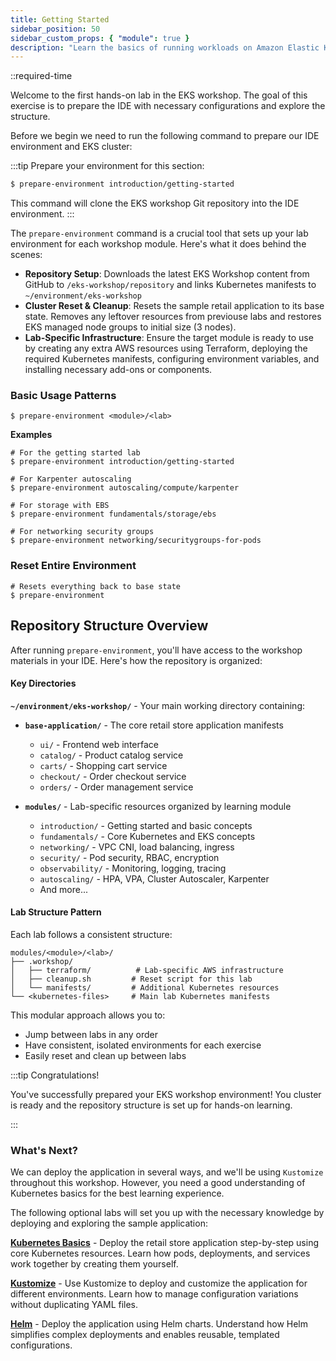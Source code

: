 ```yaml
---
title: Getting Started
sidebar_position: 50
sidebar_custom_props: { "module": true }
description: "Learn the basics of running workloads on Amazon Elastic Kubernetes Service."
---
```


::required-time

Welcome to the first hands-on lab in the EKS workshop. The goal of this exercise is to prepare the IDE with necessary configurations and explore the structure.

Before we begin we need to run the following command to prepare our IDE environment and EKS cluster:

:::tip Prepare your environment for this section:

```bash
$ prepare-environment introduction/getting-started
```
This command will clone the EKS workshop Git repository into the IDE environment.
:::

The `prepare-environment` command is a crucial tool that sets up your lab environment for each workshop module. Here's what it does behind the scenes:

- **Repository Setup**: Downloads the latest EKS Workshop content from GitHub to `/eks-workshop/repository` and links Kubernetes manifests to `~/environment/eks-workshop`
- **Cluster Reset & Cleanup**: Resets the sample retail application to its base state. Removes any leftover resources from previouse labs and restores EKS managed node groups to initial size (3 nodes).
- **Lab-Specific Infrastructure**: Ensure the target module is ready to use by creating any extra AWS resources using Terraform, deploying the required Kubernetes manifests, configuring environment variables, and installing necessary add-ons or components.

### Basic Usage Patterns
```
$ prepare-environment <module>/<lab>
```

**Examples**
```
# For the getting started lab
$ prepare-environment introduction/getting-started

# For Karpenter autoscaling
$ prepare-environment autoscaling/compute/karpenter

# For storage with EBS
$ prepare-environment fundamentals/storage/ebs

# For networking security groups
$ prepare-environment networking/securitygroups-for-pods
```

### Reset Entire Environment
```
# Resets everything back to base state
$ prepare-environment
```

## Repository Structure Overview

After running `prepare-environment`, you'll have access to the workshop materials in your IDE. Here's how the repository is organized:

#### Key Directories

**`~/environment/eks-workshop/`** - Your main working directory containing:

- **`base-application/`** - The core retail store application manifests
  - `ui/` - Frontend web interface
  - `catalog/` - Product catalog service
  - `carts/` - Shopping cart service  
  - `checkout/` - Order checkout service
  - `orders/` - Order management service

- **`modules/`** - Lab-specific resources organized by learning module
  - `introduction/` - Getting started and basic concepts
  - `fundamentals/` - Core Kubernetes and EKS concepts
  - `networking/` - VPC CNI, load balancing, ingress
  - `security/` - Pod security, RBAC, encryption
  - `observability/` - Monitoring, logging, tracing
  - `autoscaling/` - HPA, VPA, Cluster Autoscaler, Karpenter
  - And more...

#### Lab Structure Pattern

Each lab follows a consistent structure:
```
modules/<module>/<lab>/
├── .workshop/
│   ├── terraform/          # Lab-specific AWS infrastructure
│   ├── cleanup.sh         # Reset script for this lab
│   └── manifests/         # Additional Kubernetes resources
└── <kubernetes-files>     # Main lab Kubernetes manifests
```

This modular approach allows you to:
- Jump between labs in any order
- Have consistent, isolated environments for each exercise
- Easily reset and clean up between labs

:::tip Congratulations!

You've successfully prepared your EKS workshop environment! You cluster is ready and the repository structure is set up for hands-on learning.

:::

### What's Next?

We can deploy the application in several ways, and we'll be using `Kustomize` throughout this workshop. However, you need a good understanding of Kubernetes basics for the best learning experience. 

The following optional labs will set you up with the necessary knowledge by deploying and exploring the sample application:

**[Kubernetes Basics](./concepts/kubernetes-basics)** - Deploy the retail store application step-by-step using core Kubernetes resources. Learn how pods, deployments, and services work together by creating them yourself.

**[Kustomize](./concepts/kustomize)** - Use Kustomize to deploy and customize the application for different environments. Learn how to manage configuration variations without duplicating YAML files.

**[Helm](./concepts/helm)** - Deploy the application using Helm charts. Understand how Helm simplifies complex deployments and enables reusable, templated configurations.

